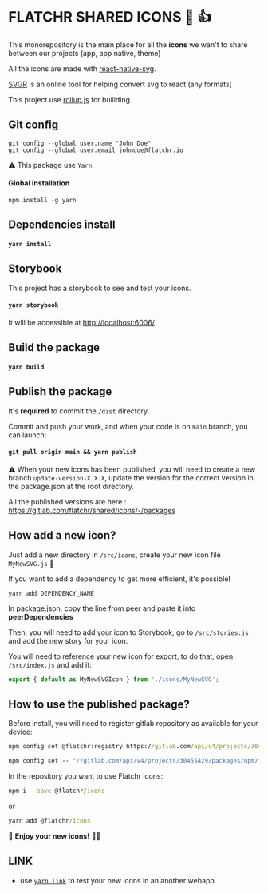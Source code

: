 # FLATCHR SHARED ICONS 🐙 👍 

This monorepository is the main place for all the __icons__ we wan't to share between our projects (app, app native, theme)

All the icons are made with [react-native-svg](https://github.com/react-native-svg/react-native-svg).

[SVGR](https://react-svgr.com/playground/) is an online tool for helping convert svg to react (any formats)

This project use [rollup.js](https://rollupjs.org/guide/en/) for builiding.

## Git config

```
git config --global user.name "John Doe"
git config --global user.email johndoe@flatchr.io
```

⚠️ This package use `Yarn`

#### __Global installation__

```
npm install -g yarn
```

## Dependencies install

#### `yarn install`

## Storybook

This project has a storybook to see and test your icons.
#### `yarn storybook`

It will be accessible at [http://localhost:6006/](http://localhost:6006/)

## Build the package

#### `yarn build`

## Publish the package

It's __required__ to commit the `/dist` directory.

Commit and push your work, and when your code is on `main` branch, you can launch:

#### `git pull origin main && yarn publish`

⚠️ When your new icons has been published, you will need to create a new branch `update-version-X.X.X`, update the version for the correct version in the package.json at the root directory.


All the published versions are here : https://gitlab.com/flatchr/shared/icons/-/packages

## How add a new icon?

Just add a new directory in `/src/icons`, create your new icon file `MyNewSVG.js` 🐙

If you want to add a dependency to get more efficient, it's possible! 
```
yarn add DEPENDENCY_NAME
```

In package.json, copy the line from peer and paste it into __peerDependencies__

Then, you will need to add your icon to Storybook, go to `/src/stories.js` and add the new story for your icon.

You will need to reference your new icon for export, to do that, open `/src/index.js` and add it:
```js
export { default as MyNewSVGIcon } from './icons/MyNewSVG';
```

## How to use the published package?

Before install, you will need to register gitlab repository as available for your device:
```cmd
npm config set @flatchr:registry https://gitlab.com/api/v4/projects/30455429/packages/npm/
```
```cmd
npm config set -- "//gitlab.com/api/v4/projects/30455429/packages/npm/:_authToken=utMhyAKFkJdBKxXGonJe"
```

In the repository you want to use Flatchr icons: 

```cmd
npm i --save @flatchr/icons
```
or
```cmd
yarn add @flatchr/icons
```

🎉 __Enjoy your new icons!__ 🎉🎉

## LINK

- use [`yarn link`](https://classic.yarnpkg.com/en/docs/cli/link/) to test your new icons in an another webapp
